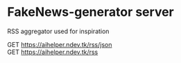 # FakeNews-generator server
RSS aggregator used for inspiration

GET https://aihelper.ndev.tk/rss/json  
GET https://aihelper.ndev.tk/rss
